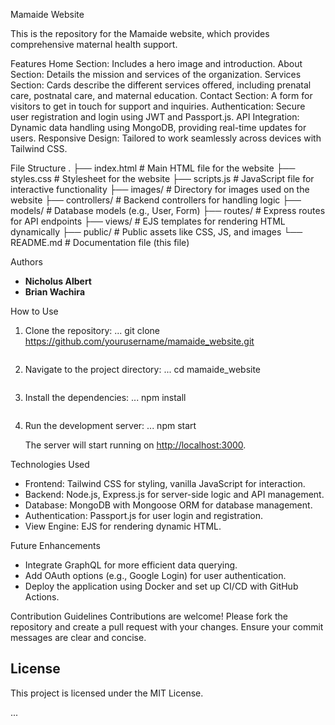 
Mamaide Website

This is the repository for the Mamaide website, which provides comprehensive maternal health support.

Features
Home Section: Includes a hero image and introduction.
About Section: Details the mission and services of the organization.
Services Section: Cards describe the different services offered, including prenatal care, postnatal care, and maternal education.
Contact Section: A form for visitors to get in touch for support and inquiries.
Authentication: Secure user registration and login using JWT and Passport.js.
API Integration: Dynamic data handling using MongoDB, providing real-time updates for users.
Responsive Design: Tailored to work seamlessly across devices with Tailwind CSS.

File Structure
.
├── index.html           # Main HTML file for the website
├── styles.css           # Stylesheet for the website
├── scripts.js           # JavaScript file for interactive functionality
├── images/              # Directory for images used on the website
├── controllers/         # Backend controllers for handling logic
├── models/              # Database models (e.g., User, Form)
├── routes/              # Express routes for API endpoints
├── views/               # EJS templates for rendering HTML dynamically
├── public/              # Public assets like CSS, JS, and images
└── README.md            # Documentation file (this file)

Authors
- **Nicholus Albert**
- **Brian Wachira**

How to Use
1. Clone the repository:
   ...
   git clone https://github.com/yourusername/mamaide_website.git
   ```
2. Navigate to the project directory:
   ...
   cd mamaide_website
   ```
3. Install the dependencies:
   ...
   npm install
   ```
4. Run the development server:
   ...
   npm start

   The server will start running on [http://localhost:3000](http://localhost:3000).

 Technologies Used
- Frontend: Tailwind CSS for styling, vanilla JavaScript for interaction.
- Backend: Node.js, Express.js for server-side logic and API management.
- Database: MongoDB with Mongoose ORM for database management.
- Authentication: Passport.js for user login and registration.
- View Engine: EJS for rendering dynamic HTML.

Future Enhancements
- Integrate GraphQL for more efficient data querying.
- Add OAuth options (e.g., Google Login) for user authentication.
- Deploy the application using Docker and set up CI/CD with GitHub Actions.

 Contribution Guidelines
Contributions are welcome! Please fork the repository and create a pull request with your changes. Ensure your commit messages are clear and concise.

## License
This project is licensed under the MIT License.

...



